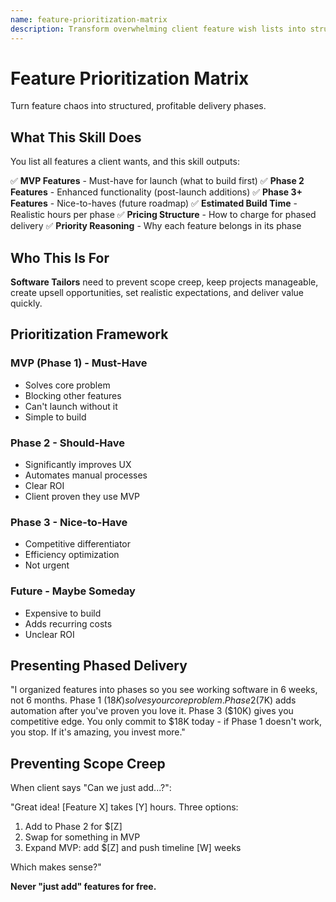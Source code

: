 ```yaml
---
name: feature-prioritization-matrix
description: Transform overwhelming client feature wish lists into structured MVP/Phase 2/Phase 3 plans with time estimates, preventing scope creep and creating profitable upsell opportunities.
---
```


# Feature Prioritization Matrix

Turn feature chaos into structured, profitable delivery phases.

## What This Skill Does

You list all features a client wants, and this skill outputs:

✅ **MVP Features** - Must-have for launch (what to build first)
✅ **Phase 2 Features** - Enhanced functionality (post-launch additions)
✅ **Phase 3+ Features** - Nice-to-haves (future roadmap)
✅ **Estimated Build Time** - Realistic hours per phase
✅ **Pricing Structure** - How to charge for phased delivery
✅ **Priority Reasoning** - Why each feature belongs in its phase

## Who This Is For

**Software Tailors** need to prevent scope creep, keep projects manageable, create upsell opportunities, set realistic expectations, and deliver value quickly.

## Prioritization Framework

### MVP (Phase 1) - Must-Have
- Solves core problem
- Blocking other features
- Can't launch without it
- Simple to build

### Phase 2 - Should-Have
- Significantly improves UX
- Automates manual processes
- Clear ROI
- Client proven they use MVP

### Phase 3 - Nice-to-Have
- Competitive differentiator
- Efficiency optimization
- Not urgent

### Future - Maybe Someday
- Expensive to build
- Adds recurring costs
- Unclear ROI

## Presenting Phased Delivery

"I organized features into phases so you see working software in 6 weeks, not 6 months. Phase 1 ($18K) solves your core problem. Phase 2 ($7K) adds automation after you've proven you love it. Phase 3 ($10K) gives you competitive edge. You only commit to $18K today - if Phase 1 doesn't work, you stop. If it's amazing, you invest more."

## Preventing Scope Creep

When client says "Can we just add...?":

"Great idea! [Feature X] takes [Y] hours. Three options:
1. Add to Phase 2 for $[Z]
2. Swap for something in MVP
3. Expand MVP: add $[Z] and push timeline [W] weeks

Which makes sense?"

**Never "just add" features for free.**
